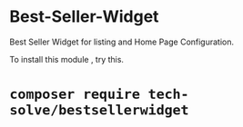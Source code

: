 # Best-Seller-Widget
Best Seller Widget for listing and Home Page Configuration. 

To install this module , try this.
# `composer require tech-solve/bestsellerwidget`

